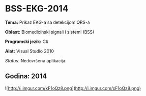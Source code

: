 # BSS-EKG-2014

**Tema:** Prikaz EKG-a sa detekcijom QRS-a

**Oblast:** Biomedicinski signali i sistemi (BSS)

**Programski jezik:** C#

**Alat:** Visual Studio 2010

*Status:* Nedovršena aplikacija

**Godina:** 2014
---

![http://i.imgur.com/xF1oQz8.png](http://i.imgur.com/xF1oQz8.png)
